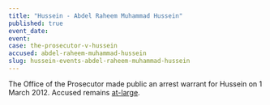 ```yaml
---
title: "Hussein - Abdel Raheem Muhammad Hussein"
published: true
event_date:
event:
case: the-prosecutor-v-hussein
accused: abdel-raheem-muhammad-hussein
slug: hussein-events-abdel-raheem-muhammad-hussein
---
```


The Office of the Prosecutor made public an arrest warrant for Hussein on 1 March 2012. Accused remains [at-large](http://www.nytimes.com/2014/07/17/opinion/in-sudan-the-janjaweed-rides-again.html?_r=0).

